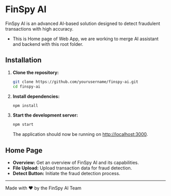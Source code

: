 # FinSpy AI

FinSpy AI is an advanced AI-based solution designed to detect fraudulent transactions with high accuracy.
- This is Home page of Web App, we are working to merge AI assistant and backend with this root folder.

## Installation

1. **Clone the repository:**

    ```bash
    git clone https://github.com/yourusername/finspy-ai.git
    cd finspy-ai
    ```

2. **Install dependencies:**

    ```bash
    npm install
    ```

3. **Start the development server:**

    ```bash
    npm start
    ```

    The application should now be running on [http://localhost:3000](http://localhost:3000).

## Home Page

- **Overview:** Get an overview of FinSpy AI and its capabilities.
- **File Upload:** Upload transaction data for fraud detection.
- **Detect Button:** Initiate the fraud detection process.

---

Made with ❤️ by the FinSpy AI Team
